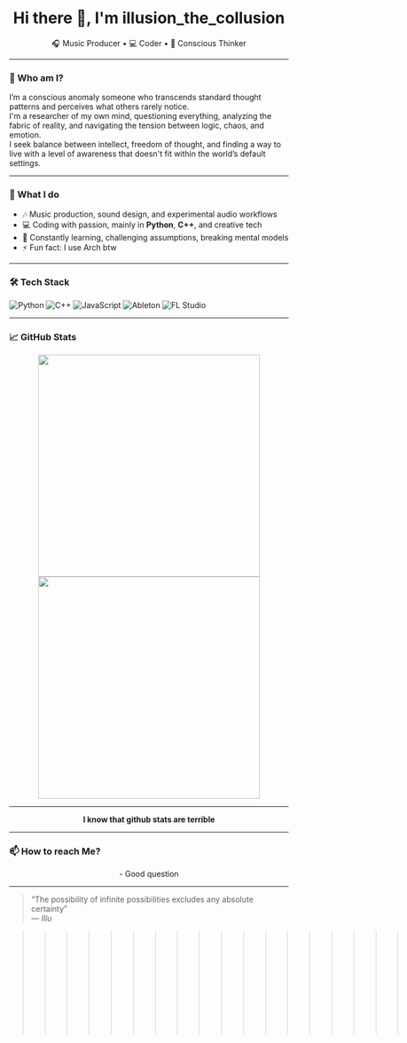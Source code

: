 <h1 align="center">Hi there 👋, I'm illusion_the_collusion</h1>

<p align="center">
  🎧 Music Producer • 💻 Coder • 🧠 Conscious Thinker  
</p>

---

### 🧠 Who am I?
I’m a conscious anomaly someone who transcends standard thought patterns and perceives what others rarely notice.  
I'm a researcher of my own mind, questioning everything, analyzing the fabric of reality, and navigating the tension between logic, chaos, and emotion.  
I seek balance between intellect, freedom of thought, and finding a way to live with a level of awareness that doesn't fit within the world’s default settings.

---

### 🚀 What I do
- 🎶 Music production, sound design, and experimental audio workflows  
- 💻 Coding with passion, mainly in **Python**, **C++**, and creative tech  
- 🧪 Constantly learning, challenging assumptions, breaking mental models  
- ⚡ Fun fact: I use Arch btw

---

### 🛠️ Tech Stack
![Python](https://img.shields.io/badge/-Python-3776AB?logo=python&logoColor=white&style=flat-square)
![C++](https://img.shields.io/badge/-C++-00599C?logo=c%2b%2b&logoColor=white&style=flat-square)
![JavaScript](https://img.shields.io/badge/-JavaScript-F7DF1E?logo=javascript&logoColor=black&style=flat-square)
![Ableton](https://img.shields.io/badge/-Ableton-000000?logo=ableton-live&logoColor=white&style=flat-square)
![FL Studio](https://img.shields.io/badge/-FL%20Studio-000000?logo=fl-studio&logoColor=white&style=flat-square)


---

### 📈 GitHub Stats
<p align="center">
  <img src="https://github-readme-stats.vercel.app/api?username=powerfulpieszam&show_icons=true&theme=radical" width="400" />
  <img src="https://github-readme-streak-stats.herokuapp.com?user=powerfulpieszam&theme=radical" width="400" />
</p>


---

<p align="center"> 
  <b>
I know that github stats are terrible
  </b>
</p>


---


### 📫 How to reach Me?
<p align="center">
- Good question
</p>


---

> “The possibility of infinite possibilities excludes any absolute certainty”  
> — *Illu*

> >> >> >> >> >> >> > > >> >> >> >> >> >> >> >> >> >> >> >> >> >> >> >> >> 
> >> >> >> >> >> >> > > >> >> >> >> >> >> >> >> >> >> >> >> >> >> >> >> >>   I'm so active 
